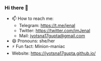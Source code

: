 ### Hi there 👋


<!--
- 🔭 I’m currently working on ...
- 🌱 I’m currently learning ...
- 👯 I’m looking to collaborate on ...
- 🤔 I’m looking for help with ...
- 💬 Ask me about
-->

- 📫 How to reach me: 
    - Telegram: https://t.me/jenal
    - Twitter: https://twitter.com/imJenal
    - Mail: jyotsna17gupta@gmail.com
- 😄 Pronouns: she/her
- ⚡ Fun fact: Minion-maniac
- Website: https://jyotsna17gupta.github.io/

